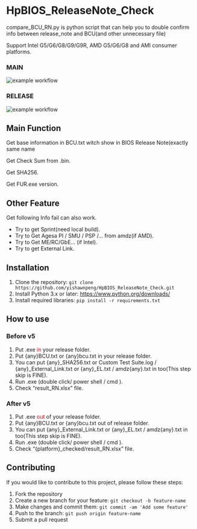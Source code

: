 # HpBIOS_ReleaseNote_Check
compare_BCU_RN.py is python script that can help you to double confirm info between release_note and BCU(and other unnecessary file)

Support Intel G5/G6/G8/G9/G9R, AMD G5/G6/G8 and AMI consumer platforms.

### MAIN 
![example workflow](https://github.com/yishawnpeng/HpBIOS_ReleaseNote_Check/actions/workflows/Python_build.yml/badge.svg)

### RELEASE
![example workflow](https://github.com/yishawnpeng/HpBIOS_ReleaseNote_Check/actions/workflows/Release-build.yml/badge.svg)

## Main Function
Get base information in BCU.txt witch show in BIOS Release Note(exactly same name

Get Check Sum from .bin.

Get SHA256.

Get FUR.exe version.

## Other Feature
Get following Info fail can also work.
* Try to get Sprint(need local build).
* Try to Get Agesa PI / SMU / PSP /… from amdz(if AMD).
* Try to Get ME/RC/GbE… (if Intel).
* Try to get External Link.

## Installation
1. Clone the repository: ```git clone https://github.com/yishawnpeng/HpBIOS_ReleaseNote_Check.git```
2. Install Python 3.x or later: https://www.python.org/downloads/
3. Install required libraries: ```pip install -r requirements.txt```

## How to use
### Before v5 
1. Put .exe <font color=Red>in</font> your release folder.
2. Put {any}BCU.txt or {any}bcu.txt in your release folder.
3. You can put {any}_SHA256.txt or Custom Test Suite.log / {any}_External_Link.txt or {any}_EL.txt / amdz{any}.txt in too(This step skip is FINE).
4. Run .exe (double click/ power shell / cmd ).
5. Check “result_RN.xlsx” file.

### After v5
1. Put .exe <font color=Red>out</font> of your release folder.
2. Put {any}BCU.txt or {any}bcu.txt out of release folder.
3. You can put {any}_External_Link.txt or {any}_EL.txt / amdz{any}.txt in too(This step skip is FINE).
4. Run .exe (double click/ power shell / cmd ).
5. Check “{platform}_checked/result_RN.xlsx” file.


## Contributing
If you would like to contribute to this project, please follow these steps:
 1. Fork the repository
 2. Create a new branch for your feature: ```git checkout -b feature-name```
 3. Make changes and commit them: ```git commit -am 'Add some feature'```
 4. Push to the branch: ```git push origin feature-name```
 5. Submit a pull request
